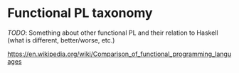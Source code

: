 # Functional PL taxonomy

*TODO*: Something about other functional PL and their relation to Haskell (what is different, better/worse, etc.)

https://en.wikipedia.org/wiki/Comparison_of_functional_programming_languages
